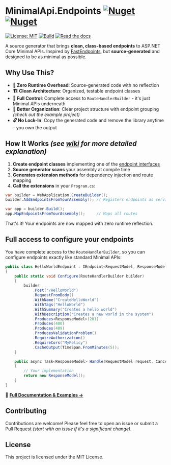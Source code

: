 ﻿# MinimalApi.Endpoints [![Nuget](https://img.shields.io/nuget/v/IeuanWalker.MinimalApi.Endpoints)](https://www.nuget.org/packages/IeuanWalker.MinimalApi.Endpoints) [![Nuget](https://img.shields.io/nuget/dt/IeuanWalker.MinimalApi.Endpoints)](https://www.nuget.org/packages/IeuanWalker.MinimalApi.Endpoints) 

[![License: MIT](https://img.shields.io/badge/License-MIT-green.svg)](https://opensource.org/licenses/MIT)
[![Build](https://github.com/IeuanWalker/MinimalApi.Endpoints/actions/workflows/build.yml/badge.svg)](https://github.com/IeuanWalker/MinimalApi.Endpoints/actions/workflows/build.yml)
[![Read the docs](https://img.shields.io/badge/wiki-read%20the%20docs-blue)](https://github.com/IeuanWalker/MinimalApi.Endpoints/wiki)

A source generator that brings **clean, class-based endpoints** to ASP.NET Core Minimal APIs. Inspired by [FastEndpoints](https://github.com/FastEndpoints/FastEndpoints), but **source-generated** and designed to be as minimal as possible.

## Why Use This?
- **🚀 Zero Runtime Overhead**: Source-generated code with no reflection
- **🏗️ Clean Architecture**: Organized, testable endpoint classes  
- **🔧 Full Control**: Complete access to `RouteHandlerBuilder` - it's just Minimal APIs underneath
- **📁 Better Organization**: Clear project structure with endpoint grouping _(check out the example project)_
- **🔓 No Lock-In**: Copy the generated code and remove the library anytime - you own the output

## How It Works _(see [wiki](https://github.com/IeuanWalker/MinimalApi.Endpoints/wiki/How-does-it-work%3F) for more detailed explanation)_
1. **Create endpoint classes** implementing one of the [endpoint interfaces](https://github.com/IeuanWalker/MinimalApi.Endpoints/wiki/Endpoints)
2. **Source generator scans** your assembly at compile time
3. **Generates extension methods** for dependency injection and route mapping
4. **Call the extensions** in your `Program.cs`:

```csharp
var builder = WebApplication.CreateBuilder();
builder.AddEndpointsFromYourAssembly(); // Registers endpoints as services

var app = builder.Build();
app.MapEndpointsFromYourAssembly();     // Maps all routes
```

That's it! Your endpoints are now mapped with zero runtime reflection.

## Full access to configure your endpoints
You have complete access to the `RouteHandlerBuilder`, so you can configure endpoints exactly like standard Minimal APIs:

```csharp
public class HelloWorldEndpoint : IEndpoint<RequestModel, ResponseModel>
{
    public static void Configure(RouteHandlerBuilder builder)
    {
		builder
            .Post("/HelloWorld")
            .RequestFromBody()
            .WithName("CreateHelloWorld")
            .WithTags("HelloWorld")
            .WithSummary("Creates a hello world")
            .WithDescription("Creates a new world in the system")
            .Produces<ResponseModel>(201)
            .Produces(400)
            .Produces(409)
            .ProducesValidationProblem()
            .RequireAuthorization()
            .RequireCors("MyPolicy")
            .CacheOutput(TimeSpan.FromMinutes(5));
    }

    public async Task<ResponseModel> Handle(RequestModel request, CancellationToken ct)
    {
        // Your implementation
        return new ResponseModel();
    }
}
```



📖 **[Full Documentation & Examples →](https://github.com/IeuanWalker/MinimalApi.Endpoints/wiki)**


## Contributing
Contributions are welcome! Please feel free to open an issue or submit a Pull Request _(start with an issue if it's a significant change)_.

## License
This project is licensed under the MIT License.
